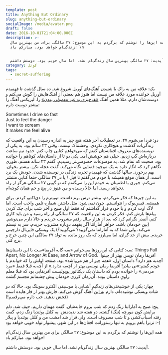 ```yaml
---
template: post
title: Anything But Ordinary
slug: anything-but-ordinary
socialImage: /media/avatar.png
draft: false
date: 2016-10-01T21:04:00.000Z
description: >-
  همه این‌ها را نوشتم که برگردم به این موضوع: ۲۷ سالگی برای من بهترین سال
  زندگی‌ام خواهد بود. مبارکم باد! \n


  آپدیت: ۲۷ سالگی بهترین سال زندگی‌ام نشد. اما سال خوبی بود. دوستش داشتم.
category: کوتل
tags:
  - secret-suffering
---
```

یک: علاقه من به راک با شنیدن آهنگ‌های آوریل شروع شد. ده سال گذشت تا فهمیدم آوریل خواننده مورد علاقه من نیست اما هنوز هم بعضی از آهنگ‌هایش را گوش می‌کنم و دوست‌شان دارم. مثلا همین آهنگ [«هرچیزی به غیر معمولی بودن»](https://www.youtube.com/watch?v=Uz5879zW5JU) را. لیریکس آهنگ را بیشتر دوست دارم:

Sometimes I drive so fast\
Just to feel the danger\
I want to scream\
It makes me feel alive

دو: فردا می‌شوم ۲۷. در تعطیلات آخر هفته هیچ چیز به اندازه رسیدن به این واقعیت که زندگی‌ات گذشت و هیچ‌کاری نکردی، وحشتناک نیست. وقتی ۲۳ سالم بود، به یکی از نویسنده‌های معروف افغانستان گفتم که می‌خواهم کتابی چاپ کنم. حدود نیم ساعت درباره‌اش گپ زدیم. خیلی هم خوشش آمد. یکی دو تا از داستان‌های کوتاهم را خوانده بود. صحبت که تمام شد، به موضوعات خصوصی‌تر رسیدیم. گفتم ۲۳ ساله هستم. طوری نگاهم کرد که انگار دارد به یک موجود فضایی نگاه می‌کند. گفت عجله نکن. بیشتر بخوان. بهم برخورد. سالها گذشت که فهمیدم تجربه زندگی در نویسنده شدن، خودش یک برد است. از همان موقع همیشه با خودم می‌گفتم تا قبل / یا در ۲۷ سالگی حتما کتابی منتشر می‌کنم. جوری با اطمینان به خودم این را می‌گفتم که تو گویی ۲۷ سالگی هرگز از راه نخواهد رسید. اما حالا رسیده و من هنوز در پیچ و خم همان کوچه‌ام.

به این چیزها که فکر می‌کردم، بیشتر ترس برم داشت. توییترم را دی‌اکتیو کردم. برای همیشه. فیس‌بوک را نتوانستم. چون نمی‌شود. مثل داشتن شماره تلفن واجب است. اما لاگ اوت کردم و با خودم قرار گذاشتم که فقط اول صبح و آخر شب برای چک کردن پیام‌ها بازش کنم. فکر کردن به این واقعیت که ۲۷ سالگی از راه رسید و من باید کاری کنم، آنقدر نگرانم کرد که بعد از هزار سال رفتم مشروب خریدم و حالا دارم می‌نوشم. (بین خودمان باشد، خواهر آمارانتا اگر بفهمد دوباره مشروب خریدم، سر به نیستم می‌کند. ولی شما که به آمارانتا نمی‌گویید؟ می‌گویید؟) یک ویسکی فایربال دارچینی خریدم. بیش از حد گران، اما می‌ارزد که یک روز مانده به تولد ۲۷ سالگی این چنین خرج و برج کنی.

سه: کتابی که این‌روزها می‌خوانم «سه گانه آفریقا»ست با این داستان‌ها: Things Fall Apart, No Longer At Ease, and Arrow of God.  آفریقا رمان نویس بهتر از چینوا آچه‌به هم دارد؟ داستان اول، «همه چیز از هم می‌پاشد» بود. صفحه اولش را که خواندم با خودم گفتم:«نی بیادر! آفریقا رمان نویسی بهتر از آچه‌به ندارد.» از آچه‌به قبلا فقط «مرد مردمی» را خوانده بودم که داستان یک دیکتاتور پوپولیست آفریقایی بود که قبلا معلم راویِ داستان بوده. آن‌زمان کرزی خودمان پیش چشمانم مجسم گشت.

چهار: یکی از خوشبختی‌های زندگیم آشنایی با موسیقی الکترو سوینگ بود. حالا که دو شات ویسکی نوشیده‌ام، دارم [به این](https://youtu.be/C6-TWRn0k4I?t=2m43s) آهنگ گوش می‌کنم. فازش بهتر از فاز هایده است (فحش ندهید. خب دارم می‌رقصم!)

پنج: صبح به آمارانتا زنگ زدم که شب بروم خانه‌شان. گفت مهمان داریم. حیف شد. دلم برایش کون مورچه (تنگ) گشته. دو هفته شد ندیدمش. به کلنل بوئندیا زنگ زدم، گفت رفته اسباب‌کشی و تا شب مصروف است. ولی قرار شد امشب من و کلنل بوئندیا و پیلار ترنرا باهم برویم به تنها رستورانت افغان‌ها در این شهر. پیشواز تولد خوبی خواهد بود :-)

همه این‌ها را نوشتم که برگردم به این موضوع: ۲۷ سالگی برای من بهترین سال زندگی‌ام خواهد بود. مبارکم باد!

آپدیت: ۲۷ سالگی بهترین سال زندگی‌ام نشد. اما سال خوبی بود. دوستش داشتم.